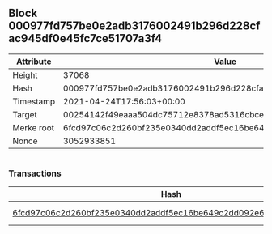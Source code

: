 ## Block 000977fd757be0e2adb3176002491b296d228cfac945df0e45fc7ce51707a3f4

Attribute | Value
--- | ---
Height | 37068
Hash | 000977fd757be0e2adb3176002491b296d228cfac945df0e45fc7ce51707a3f4
Timestamp | 2021-04-24T17:56:03+00:00
Target | 00254142f49eaaa504dc75712e8378ad5316cbcead634704b3734b6271167cc4
Merke root | 6fcd97c06c2d260bf235e0340dd2addf5ec16be649c2dd092e650027f6c54479
Nonce | 3052933851

```

```

### Transactions

Hash | Amount
--- | ---
[6fcd97c06c2d260bf235e0340dd2addf5ec16be649c2dd092e650027f6c54479](6fcd97c06c2d260bf235e0340dd2addf5ec16be649c2dd092e650027f6c54479.md) | 10.00000000 SKEPTI 
